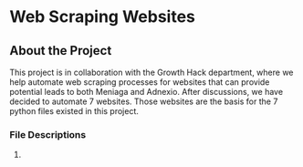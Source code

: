 # Web Scraping Websites

## About the Project

This project is in collaboration with the Growth Hack department, where we help automate web scraping processes for websites that can provide potential leads to both Meniaga and Adnexio. After discussions, we have decided to automate 7 websites. Those websites are the basis for the 7 python files existed in this project.

### File Descriptions

1. 

